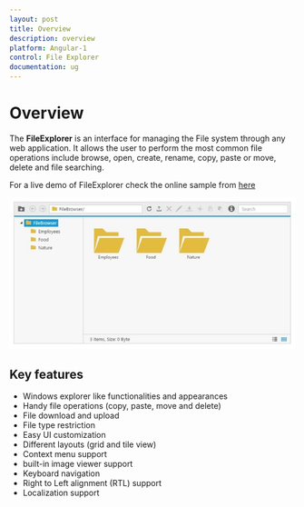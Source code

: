 ```yaml
---
layout: post
title: Overview
description: overview
platform: Angular-1
control: File Explorer
documentation: ug
---
```


# Overview

The **FileExplorer** is an interface for managing the File system through any web application. It allows the user to perform the most common file operations include browse, open, create, rename, copy, paste or move, delete and file searching.

For a live demo of FileExplorer check the online sample from [here](http://ngjq.syncfusion.com/#/fileexplorer/default)

![](Overview_images/Overview_img1.png)


## Key features

* Windows explorer like functionalities and appearances
* Handy file operations (copy, paste, move and delete)
* File download and upload
* File type restriction
* Easy UI customization
* Different layouts (grid and tile view)
* Context menu support
* built-in image viewer support
* Keyboard navigation 
* Right to Left alignment (RTL) support
* Localization support

